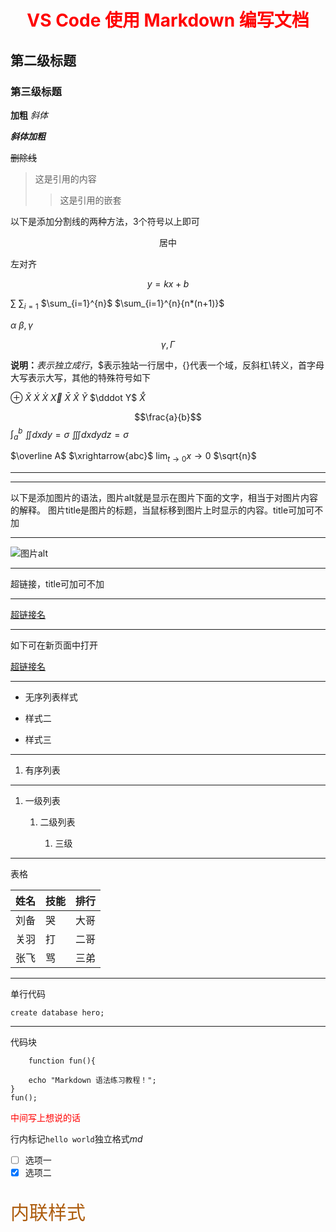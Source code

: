 # <div align="center" style="color:red">VS Code 使用 Markdown 编写文档 </div>

## 第二级标题

### 第三级标题

**加粗**
*斜体*

***斜体加粗***

~~删除线~~

> 这是引用的内容
>> 这是引用的嵌套

以下是添加分割线的两种方法，3个符号以上即可

<center>居中</center>

<p align="left">左对齐</p>

$$y = k x + b \tag{1}$$

$\sum$ $\sum_{i=1}$ $\sum_{i=1}^{n}$ $\sum_{i=1}^{n}{n*(n+1)}$

$\alpha$ $\beta,\gamma$

$$\gamma,\Gamma$$

**说明：**$表示独立成行，$$表示独站一行居中，{}代表一个域，反斜杠\转义，首字母大写表示大写，其他的特殊符号如下

$\oplus$ $\check X$ $\acute X$ $\grave X$ $\vec X$ $\bar X$ $\hat X$ $\tilde Y$ $\dddot Y$ $\mathring X$

$$\frac{a}{b}$$
$\int_{a}^{b}$ $\iint dx dy=\sigma$ $\iiint dx dy dz=\sigma$

$\overline A$ $\xrightarrow{abc}$ $\lim_{t \to 0}x \to 0$ $\sqrt{n}$

***
---
以下是添加图片的语法，图片alt就是显示在图片下面的文字，相当于对图片内容的解释。
图片title是图片的标题，当鼠标移到图片上时显示的内容。title可加可不加
***
![图片alt](https://upload-images.jianshu.io/upload_images/6966151-870bb6a8ba4978ab.png?imageMogr2/auto-orient/strip%7CimageView2/2/w/1000/format/webp "图片title")
***
超链接，title可加可不加
***
[超链接名](超链接地址 "超链接title")
***
如下可在新页面中打开

<a href="超链接地址" target="_blank">超链接名</a>
***

- 无序列表样式
  
+ 样式二

* 样式三
  
***

1. 有序列表

***

1. 一级列表  

    1. 二级列表

        1. 三级

***
表格

姓名|技能|排行
--|--|--
刘备|哭|大哥
关羽|打|二哥
张飞|骂|三弟

***
单行代码

`create database hero;`
***
代码块

```html/css
    function fun(){

    echo "Markdown 语法练习教程！";
}
fun();
```

<font color="red">中间写上想说的话</font>

行内标记`hello world`独立格式$md$

- [ ] 选项一
- [x] 选项二

<p style="color: #AD5D0F;font-size: 30px; font-family: '宋体';">内联样式</p>
